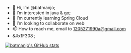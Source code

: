 - 👋 Hi, I’m @batmanjo;
- 👀 I’m interested in java & go;
- 🌱 I’m currently learning Spring Cloud
- 💞️ I’m looking to collaborate on web 
- 📫 How to reach me, email to 1205271990a@gmail.com 
- &#x1F308 ; 

[![batmanjo's GitHub stats](https://github-readme-stats.vercel.app/api?username=batmanjo)](https://github.com/batmanjo/github-readme-stats)
<!---
batmanjo/batmanjo is a ✨ special ✨ repository because its `README.md` (this file) appears on your GitHub profile.
You can click the Preview link to take a look at your changes.
--->
